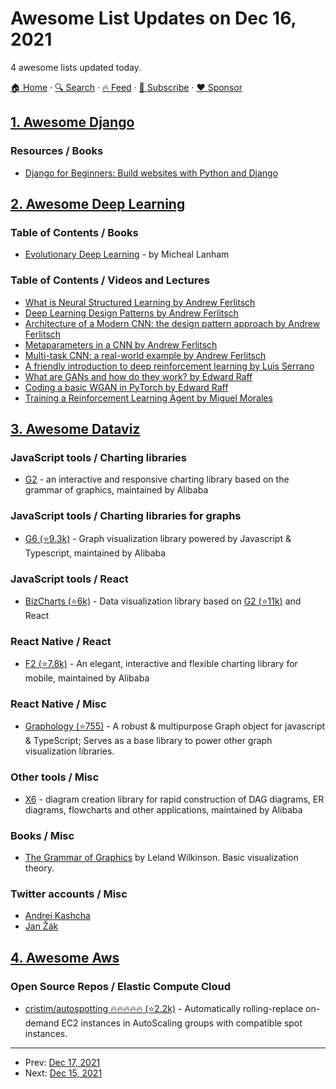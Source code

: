 # Awesome List Updates on Dec 16, 2021

4 awesome lists updated today.

[🏠 Home](/README.md) · [🔍 Search](https://www.trackawesomelist.com/search/) · [🔥 Feed](https://www.trackawesomelist.com/rss.xml) · [📮 Subscribe](https://trackawesomelist.us17.list-manage.com/subscribe?u=d2f0117aa829c83a63ec63c2f&id=36a103854c) · [❤️  Sponsor](https://github.com/sponsors/theowenyoung)



## [1. Awesome Django](/content/wsvincent/awesome-django/README.md)

### Resources / Books

*   [Django for Beginners: Build websites with Python and Django](https://djangoforbeginners.com/)

## [2. Awesome Deep Learning](/content/ChristosChristofidis/awesome-deep-learning/README.md)

### Table of Contents / Books

*   [Evolutionary Deep Learning](https://www.manning.com/books/evolutionary-deep-learning) - by Micheal Lanham

### Table of Contents / Videos and Lectures

*   [What is Neural Structured Learning by Andrew Ferlitsch](https://youtu.be/LXWSE_9gHd0)
*   [Deep Learning Design Patterns by Andrew Ferlitsch](https://youtu.be/_DaviS6K0Vc)
*   [Architecture of a Modern CNN: the design pattern approach by Andrew Ferlitsch](https://youtu.be/QCGSS3kyGo0)
*   [Metaparameters in a CNN by Andrew Ferlitsch](https://youtu.be/K1PLeggQ33I)
*   [Multi-task CNN: a real-world example by Andrew Ferlitsch](https://youtu.be/dH2nuI-1-qM)
*   [A friendly introduction to deep reinforcement learning by Luis Serrano](https://youtu.be/1FyAh07jh0o)
*   [What are GANs and how do they work? by Edward Raff](https://youtu.be/f6ivp84qFUc)
*   [Coding a basic WGAN in PyTorch by Edward Raff](https://youtu.be/7VRdaqMDalQ)
*   [Training a Reinforcement Learning Agent by Miguel Morales](https://youtu.be/8TMT-gHlj_Q)

## [3. Awesome Dataviz](/content/javierluraschi/awesome-dataviz/README.md)

### JavaScript tools / Charting libraries

*   [G2](https://g2plot.antv.vision/en) - an interactive and responsive charting library based on the grammar of graphics, maintained by Alibaba

### JavaScript tools / Charting libraries for graphs

*   [G6 (⭐9.3k)](https://github.com/antvis/g6) - Graph visualization library powered by Javascript & Typescript, maintained by Alibaba

### JavaScript tools / React

*   [BizCharts (⭐6k)](https://github.com/alibaba/BizCharts) - Data visualization library based on [G2 (⭐11k)](https://github.com/antvis/G2) and React

### React Native / React

*   [F2 (⭐7.8k)](https://github.com/antvis/F2) - An elegant, interactive and flexible charting library for mobile, maintained by Alibaba

### React Native / Misc

*   [Graphology (⭐755)](https://github.com/graphology/graphology) - A robust & multipurpose Graph object for javascript & TypeScript; Serves as a base library to power other graph visualization libraries.

### Other tools / Misc

*   [X6](https://x6.antv.vision/en) - diagram creation library for rapid construction of DAG diagrams, ER diagrams, flowcharts and other applications, maintained by Alibaba

### Books / Misc

*   [The Grammar of Graphics](https://www.amazon.com/Grammar-Graphics-Statistics-Computing/dp/0387245448/) by Leland Wilkinson. Basic visualization theory.

### Twitter accounts / Misc

*   [Andrei Kashcha](https://twitter.com/anvaka)
*   [Jan Žák](https://twitter.com/zakjan)

## [4. Awesome Aws](/content/donnemartin/awesome-aws/README.md)

### Open Source Repos / Elastic Compute Cloud

*   [cristim/autospotting :fire::fire::fire::fire::fire: (⭐2.2k)](https://github.com/autospotting/autospotting) - Automatically rolling-replace on-demand EC2 instances in AutoScaling groups with compatible spot instances.

---

- Prev: [Dec 17, 2021](/content/2021/12/17/README.md)
- Next: [Dec 15, 2021](/content/2021/12/15/README.md)